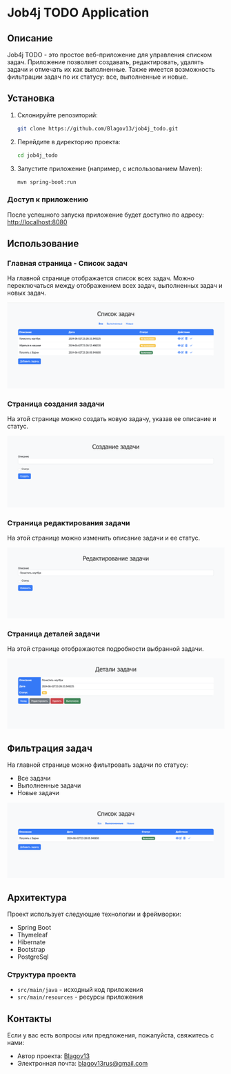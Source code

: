 # Job4j TODO Application

## Описание

Job4j TODO - это простое веб-приложение для управления списком задач. Приложение позволяет создавать, редактировать, удалять задачи и отмечать их как выполненные. Также имеется возможность фильтрации задач по их статусу: все, выполненные и новые.

## Установка

1. Склонируйте репозиторий:
    ```bash
    git clone https://github.com/Blagov13/job4j_todo.git
    ```
2. Перейдите в директорию проекта:
    ```bash
    cd job4j_todo
    ```
3. Запустите приложение (например, с использованием Maven):
    ```bash
    mvn spring-boot:run
    ```
### Доступ к приложению

После успешного запуска приложение будет доступно по адресу: [http://localhost:8080](http://localhost:8080)

## Использование

### Главная страница - Список задач

На главной странице отображается список всех задач. Можно переключаться между отображением всех задач, выполненных задач и новых задач.

![Список задач](screenshots/listAll.png)

### Страница создания задачи

На этой странице можно создать новую задачу, указав ее описание и статус.

![Создание задачи](screenshots/createTask.png)

### Страница редактирования задачи

На этой странице можно изменить описание задачи и ее статус.

![Редактирование задачи](screenshots/editTask.png)

### Страница деталей задачи

На этой странице отображаются подробности выбранной задачи.

![Детали задачи](screenshots/detailsTask.png)

## Фильтрация задач

На главной странице можно фильтровать задачи по статусу:
- Все задачи
- Выполненные задачи
- Новые задачи

![Фильтрация задач](screenshots/filterTask.png)

## Архитектура

Проект использует следующие технологии и фреймворки:
- Spring Boot
- Thymeleaf
- Hibernate
- Bootstrap
- PostgreSql

### Структура проекта

- `src/main/java` - исходный код приложения
- `src/main/resources` - ресурсы приложения

## Контакты

Если у вас есть вопросы или предложения, пожалуйста, свяжитесь с нами:

- Автор проекта: [Blagov13](https://github.com/Blagov13)
- Электронная почта: blagov13rus@gmail.com